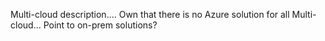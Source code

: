 Multi-cloud description.... Own that there is no Azure solution for all Multi-cloud... Point to on-prem solutions?